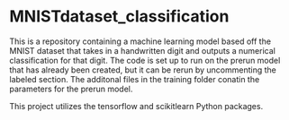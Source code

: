 # MNISTdataset_classification
This is a repository containing a machine learning model based off the MNIST dataset that takes in a handwritten digit and outputs a numerical classification for that digit.
The code is set up to run on the prerun model that has already been created, but it can be rerun by uncommenting the labeled section. The additonal files in the training folder conatin the parameters for the prerun model.

This project utilizes the tensorflow and scikitlearn Python packages.
